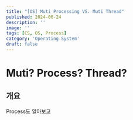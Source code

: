 ```yaml
---
title: "[OS] Muti Processing VS. Muti Thread"
published: 2024-06-24
description: ''
image: ''
tags: [CS, OS, Process]
category: 'Operating System'
draft: false 
---
```


# Muti? Process? Thread?
## 개요
Process도 알아보고
